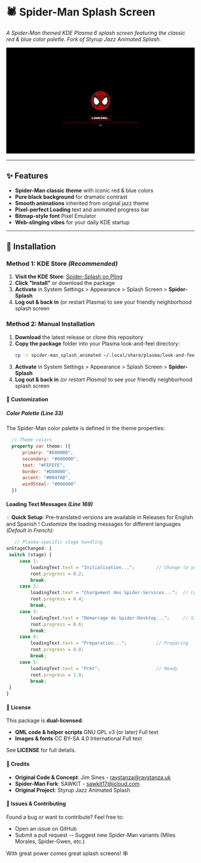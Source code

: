 # 🕷️ Spider-Man Splash Screen
*A Spider-Man themed KDE Plasma 6 splash screen featuring the classic red & blue color palette. Fork of Styrup Jazz Animated Splash.*

![Preview](contents/previews/splash.png)

---

## ✨ Features
- **Spider-Man classic theme** with iconic red & blue colors
- **Pure black background** for dramatic contrast
- **Smooth animations** inherited from original jazz theme
- **Pixel-perfect Loading** text and animated progress bar
- **Bitmap-style font** Pixel Emulator
- **Web-slinging vibes** for your daily KDE startup

---

## 🚀 Installation

### Method 1: KDE Store *(Recommended)*
1. **Visit the KDE Store**: [Spider-Splash on Pling](https://www.pling.com/p/2316665/)
2. **Click "Install"** or download the package
3. **Activate** in System Settings > Appearance > Splash Screen > **Spider-Splash**
4. **Log out & back in** (or restart Plasma) to see your friendly neighborhood splash screen

### Method 2: Manual Installation
1. **Download** the latest release or clone this repository
2. **Copy the package** folder into your Plasma look-and-feel directory:
   ```bash
   cp -r spider-man_splash_animated ~/.local/share/plasma/look-and-feel/
   ```
3. **Activate** in System Settings > Appearance > Splash Screen > **Spider-Splash**
4. **Log out & back in** *(or restart Plasma)* to see your friendly neighborhood splash screen

#### 🎨 Customization
##### Color Palette *(Line 33)*
The Spider-Man color palette is defined in the theme properties:
  ```qml
    // Theme colors
    property var theme: ({
        primary: "#D80000",
        secondary: "#000000",
        text: "#FEFEFE",
        border: "#D80000",
        accent: "#0047AB",
        win95teal: "#008080"
    })
  ```
#### Loading Text Messages *(Line 169)*
💡 **Quick Setup**: Pre-translated versions are available in Releases for English and Spanish !
Customize the loading messages for different languages *(Default in French)*:
   ```qml
      // Plasma-specific stage handling
onStageChanged: {
    switch (stage) {
        case 1:
            loadingText.text = "Initialisation...";        // Change to your language
            root.progress = 0.2;
            break;
        case 2:
            loadingText.text = "Chargement des Spider-Services...";  // Loading Spider-Services
            root.progress = 0.4;
            break;
        case 3:
            loadingText.text = "Démarrage de Spider-Desktop...";     // Starting Spider-Desktop
            root.progress = 0.6;
            break;
        case 4:
            loadingText.text = "Préparation...";           // Preparing
            root.progress = 0.8;
            break;
        case 5:
            loadingText.text = "Prêt";                     // Ready
            root.progress = 1.0;
            break;
    }
}
   ```

#### 📄 License
This package is **dual-licensed**:

- **QML code & helper scripts**
GNU GPL v3 (or later)
Full text
- **Images & fonts**
CC BY-SA 4.0 International
Full text

See **LICENSE** for full details.

#### 🙏 Credits

- **Original Code & Concept**: Jim Sines - raystanza@raystanza.uk
- **Spider-Man Fork**: SAWKIT - sawkit17@icloud.com
- **Original Project**: Styrup Jazz Animated Splash


#### 🐛 Issues & Contributing
Found a bug or want to contribute? Feel free to:

- Open an issue on GitHub
- Submit a pull request
-- Suggest new Spider-Man variants (Miles Morales, Spider-Gwen, etc.)


With great power comes great splash screens! 🕸️

